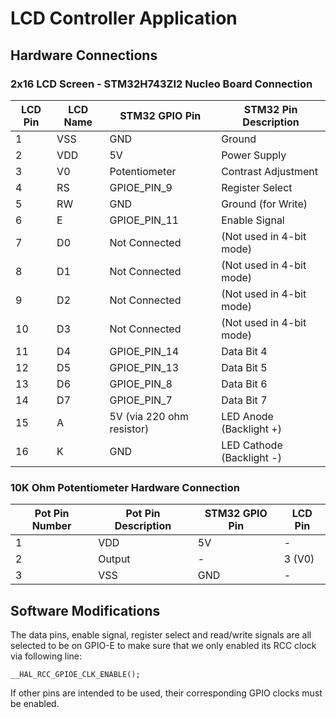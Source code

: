 # LCD Controller Application

## Hardware Connections

### 2x16 LCD Screen - STM32H743ZI2 Nucleo Board Connection

| LCD Pin | LCD Name | STM32 GPIO Pin | STM32 Pin Description |
|----------|----------|----------|----------|
| 1	| VSS |	GND	| Ground |
| 2	| VDD |	5V | Power Supply |
| 3	| V0 |	Potentiometer |	Contrast Adjustment |
| 4	| RS |	GPIOE_PIN_9	| Register Select |
| 5	| RW |	GND	| Ground (for Write) |
| 6	| E |	GPIOE_PIN_11 |	Enable Signal |
| 7	| D0 |	Not Connected	|	(Not used in 4-bit mode) |
| 8	| D1 |	Not Connected	|	(Not used in 4-bit mode) |
| 9	| D2 |	Not Connected	|	(Not used in 4-bit mode) |
| 10 | D3 | Not Connected	|	(Not used in 4-bit mode) |
| 11 | D4 |	GPIOE_PIN_14	|	Data Bit 4 |
| 12 | D5 |	GPIOE_PIN_13	|	Data Bit 5 |
| 13 | D6 |	GPIOE_PIN_8	|	Data Bit 6 |
| 14 | D7 |	GPIOE_PIN_7	|	Data Bit 7 |
| 15 | A |	5V (via 220 ohm resistor) |	LED Anode (Backlight +) |
| 16 | K |	GND |	LED Cathode (Backlight -) |


### 10K Ohm Potentiometer Hardware Connection

| Pot Pin Number | Pot Pin Description | STM32 GPIO Pin | LCD Pin |
|----------|----------|----------|----------|
| 1	| VDD |	5V	| - |
| 2	| Output | - | 3 (V0) |
| 3	| VSS |	GND | - |


## Software Modifications

The data pins, enable signal, register select and read/write signals are all selected to be on GPIO-E to make sure that we only enabled its RCC clock via following line:

    __HAL_RCC_GPIOE_CLK_ENABLE();

If other pins are intended to be used, their corresponding GPIO clocks must be enabled.